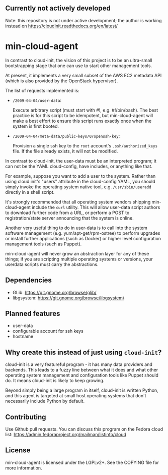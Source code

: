 Currently not actively developed
--------------------------------

Note: this repository is not under active development; the author
is working instead on https://cloudinit.readthedocs.org/en/latest/

min-cloud-agent
===============

In contrast to cloud-init, the vision of this project is to be an
ultra-small bootstrapping stage that one can use to start other
management tools.

At present, it implements a very small subset of the AWS EC2 metadata
API (which is also provided by the OpenStack hypervisor).

The list of requests implemented is:

 * `/2009-04-04/user-data`:

    Execute arbitrary script (must start with #!, e.g. #!/bin/bash).  The
    best practice is for this script to be idempotent, but min-cloud-agent
    will make a best effort to ensure this script runs exactly once when
    the system is first booted.

 * `/2009-04-04/meta-data/public-keys/0/openssh-key`:

    Provision a single ssh key to the `root` account's `.ssh/authorized_keys` file.
    If the file already exists, it will not be modified.

In contrast to cloud-init, the user-data must be an interpreted
program; it can not be the YAML cloud-config, have includes, or
anything like that.

For example, suppose you want to add a user to the system.  Rather
than using cloud init's "users" attribute in the cloud-config YAML,
you should simply invoke the operating system native tool,
e.g. `/usr/sbin/useradd` directly in a shell script.

It's strongly recommended that all operating system vendors shipping
min-cloud-agent include the `curl` utility.  This will allow user-data
script authors to download further code from a URL, or perform a POST
to registration/state server announcing that the system is online.

Another very useful thing to do in user-data is to call into the
system software management (e.g. yum/apt-get/rpm-ostree) to perform
upgrades or install further applications (such as Docker) or higher
level configuration management tools (such as Puppet).

min-cloud-agent will never grow an abstraction layer for any of these
things; if you are scripting multiple operating systems or versions,
your userdata scripts must carry the abstractions.

Dependencies
------------

 * GLib: https://git.gnome.org/browse/glib/
 * libgsystem: https://git.gnome.org/browse/libgsystem/

Planned features
----------------

 * user-data
 * configurable account for ssh keys
 * hostname

Why create this instead of just using `cloud-init`?
---------------------------------------------------

cloud-init is a very featureful program - it has many data providers
and backends.  This leads to a fuzzy line between what it does and
what other operating system management and configuration tools like
Puppet should do.  It means cloud-init is likely to keep growing.

Beyond simply being a large program in itself, cloud-init is written
Python, and this agent is targeted at small host operating systems
that don't necessarily include Python by default.

Contributing
------------

Use Github pull requests.  You can discuss this program on the Fedora
cloud list: https://admin.fedoraproject.org/mailman/listinfo/cloud

License
-------

min-cloud-agent is licensed under the LGPLv2+.  See the COPYING
file for more information.
